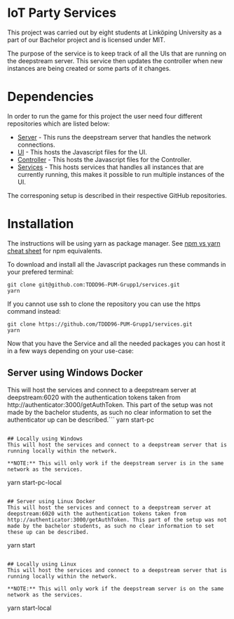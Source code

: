 # IoT Party Services 
This project was carried out by eight students at Linköping University as a part of our Bachelor project and is licensed under MIT.

The purpose of the service is to keep track of all the UIs that are running on the deepstream server. This service then updates the controller when new instances are being created or some parts of it changes. 

# Dependencies 
In order to run the game for this project the user need four different repositories which are listed below:
* [Server](https://github.com/TDDD96-PUM-Grupp1/server) - This runs the deepstream server that handles the network connections.
* [UI](https://github.com/TDDD96-PUM-Grupp1/ui) - This hosts the Javascript files for the UI.
* [Controller](https://github.com/TDDD96-PUM-Grupp1/services) - This hosts the Javascript files for the Controller.
* [Services](https://github.com/TDDD96-PUM-Grupp1/services) - This hosts services that handles all instances that are currently running, this makes it possible to run multiple instances of the UI.

The corresponing setup is described in their respective GitHub repositories.

# Installation
The instructions will be using yarn as package manager. See [npm vs yarn cheat sheet](https://shift.infinite.red/npm-vs-yarn-cheat-sheet-8755b092e5cc) for npm equivalents.

To download and install all the Javascript packages run these commands in your prefered terminal:

```
git clone git@github.com:TDDD96-PUM-Grupp1/services.git
yarn
```

If you cannot use ssh to clone the repository you can use the https command instead:
```
git clone https://github.com/TDDD96-PUM-Grupp1/services.git
yarn
```

Now that you have the Service and all the needed packages you can host it in a few ways depending on your use-case:

## Server using Windows Docker
This will host the services and connect to a deepstream server at deepstream:6020 with the authentication tokens taken from http://authenticator:3000/getAuthToken. This part of the setup was not made by the bachelor students, as such no clear information to set the authenticator up can be described.```
yarn start-pc
```

## Locally using Windows
This will host the services and connect to a deepstream server that is running locally within the network.

**NOTE:** This will only work if the deepstream server is in the same network as the services.
```
yarn start-pc-local
```

## Server using Linux Docker
This will host the services and connect to a deepstream server at deepstream:6020 with the authentication tokens taken from http://authenticator:3000/getAuthToken. This part of the setup was not made by the bachelor students, as such no clear information to set these up can be described.
```
yarn start
```

## Locally using Linux
This will host the services and connect to a deepstream server that is running locally within the network.

**NOTE:** This will only work if the deepstream server is on the same network as the services.
```
yarn start-local
```
